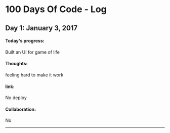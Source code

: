 # 100 Days Of Code - Log

## Day 1: January 3, 2017
#### Today's progress: 
Built an UI for game of life  
#### Thoughts: 
feeling hard to make it work
#### link: 
No deploy
#### Collaboration: 
No

--------